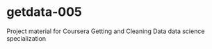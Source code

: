 getdata-005
===========

Project material for Coursera Getting and Cleaning Data data science specialization
